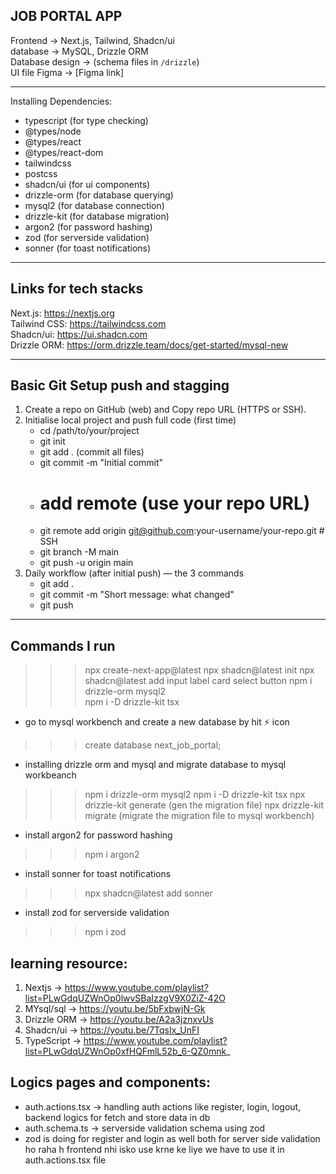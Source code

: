 JOB PORTAL APP
-------------------------------------

Frontend -> Next.js, Tailwind, Shadcn/ui  
database -> MySQL, Drizzle ORM  
Database design -> (schema files in `/drizzle`)  
UI file Figma -> [Figma link]

------------------------------------
Installing Dependencies:
- typescript (for type checking)
- @types/node
- @types/react
- @types/react-dom
- tailwindcss
- postcss
- shadcn/ui (for ui components)
- drizzle-orm (for database querying)
- mysql2 (for database connection)
- drizzle-kit (for database migration)
- argon2 (for password hashing)
- zod (for serverside validation)
- sonner (for toast notifications)



-------------------------------------
Links for tech stacks
-------------------------------------
Next.js: https://nextjs.org  
Tailwind CSS: https://tailwindcss.com  
Shadcn/ui: https://ui.shadcn.com  
Drizzle ORM: https://orm.drizzle.team/docs/get-started/mysql-new 

-------------------------------------- 
Basic Git Setup push and stagging
--------------------------------------

1. Create a repo on GitHub (web) and Copy repo URL (HTTPS or SSH).
2. Initialise local project and push full code (first time)
    - cd /path/to/your/project
    - git init
    - git add . (commit all files)
    - git commit -m "Initial commit"
    - # add remote (use your repo URL)
    - git remote add origin git@github.com:your-username/your-repo.git   # SSH
    - git branch -M main
    - git push -u origin main
3. Daily workflow (after initial push) — the 3 commands
    - git add .
    - git commit -m "Short message: what changed"
    - git push

-------------------------------------
Commands I run
-------------------------------------
>>> npx create-next-app@latest
>>> npx shadcn@latest init
>>> npx shadcn@latest add input label card select button
>>> npm i drizzle-orm mysql2  
>>> npm i -D drizzle-kit tsx 
-  go to mysql workbench and create a new database by hit ⚡ icon
>>> create database next_job_portal;

- installing drizzle orm and mysql and migrate database to mysql workbeanch
>>> npm i drizzle-orm mysql2 
>>> npm i -D drizzle-kit tsx
>>> npx drizzle-kit generate (gen the migration file)
>>> npx drizzle-kit migrate (migrate the migration file to mysql workbench)

- install argon2 for password hashing
>>> npm i argon2 

- install sonner for toast notifications
>>> npx shadcn@latest add sonner 

- install zod for serverside validation
>>> npm i zod



learning resource:
-------------------------------------
1. Nextjs -> https://www.youtube.com/playlist?list=PLwGdqUZWnOp0lwvSBaIzzgV9X0ZiZ-42O
2. MYsql/sql -> https://youtu.be/5bFxbwjN-Gk
3. Drizzle ORM -> https://youtu.be/A2a3jznxvUs
4. Shadcn/ui -> https://youtu.be/7TqsIx_UnFI
5. TypeScript -> https://www.youtube.com/playlist?list=PLwGdqUZWnOp0xfHQFmlL52b_6-QZ0mnk_


Logics pages and components:
-------------------------------------

- auth.actions.tsx -> handling auth actions like register, login, logout, backend logics for fetch and store data in db 
- auth.schema.ts -> serverside validation schema using zod
- zod is doing for register and login as well both for server side validation ho raha h frontend nhi isko use krne ke liye we have to use it in auth.actions.tsx file


